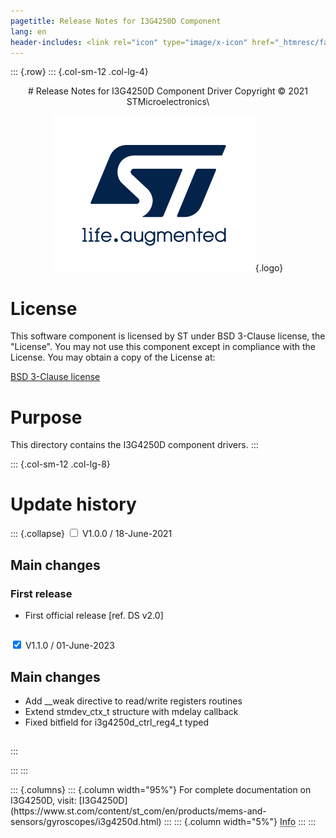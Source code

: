 ```yaml
---
pagetitle: Release Notes for I3G4250D Component
lang: en
header-includes: <link rel="icon" type="image/x-icon" href="_htmresc/favicon.png" />
---
```


::: {.row}
::: {.col-sm-12 .col-lg-4}

<center>
# Release Notes for I3G4250D Component Driver
Copyright &copy; 2021 STMicroelectronics\

[![ST logo](_htmresc/st_logo_2020.png)](https://www.st.com){.logo}
</center>

# License

This software component is licensed by ST under BSD 3-Clause license, the "License".
You may not use this component except in compliance with the License. You may obtain a copy of the License at:

[BSD 3-Clause license](https://opensource.org/licenses/BSD-3-Clause)

# Purpose

This directory contains the I3G4250D component drivers.
:::

::: {.col-sm-12 .col-lg-8}
# Update history

::: {.collapse}
<input type="checkbox" id="collapse-section1" aria-hidden="true">
<label for="collapse-section1" aria-hidden="true">V1.0.0 / 18-June-2021</label>
<div>

## Main changes

### First release

- First official release [ref. DS v2.0]

##

</div>

<input type="checkbox" id="collapse-section2" checked aria-hidden="true">
<label for="collapse-section2" aria-hidden="true">V1.1.0 / 01-June-2023</label>
<div>

## Main changes

- Add __weak directive to read/write registers routines
- Extend stmdev_ctx_t structure with mdelay callback
- Fixed bitfield for i3g4250d_ctrl_reg4_t typed

##

</div>
:::

:::
:::

<footer class="sticky">
::: {.columns}
::: {.column width="95%"}
For complete documentation on I3G4250D,
visit:
[I3G4250D](https://www.st.com/content/st_com/en/products/mems-and-sensors/gyroscopes/i3g4250d.html)
:::
::: {.column width="5%"}
<abbr title="Based on template cx566953 version 2.0">Info</abbr>
:::
:::
</footer>
